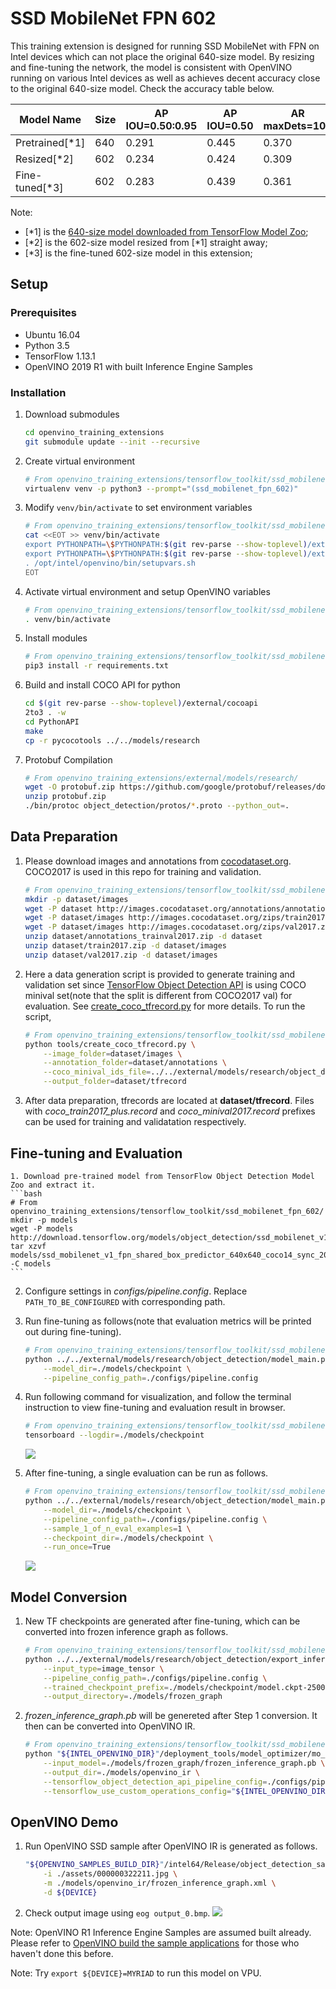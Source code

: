 # SSD MobileNet FPN 602

This training extension is designed for running SSD MobileNet with FPN on Intel devices which can not place the original 640-size model. By resizing and fine-tuning the network, the model is consistent with OpenVINO running on various Intel devices as well as achieves decent accuracy close to the original 640-size model. Check the accuracy table below.

|Model Name    |Size|AP IOU=0.50:0.95|AP IOU=0.50|AR maxDets=100|
|--------------|----|----------------|-----------|--------------|
|Pretrained[*1]|640 |0.291           |0.445      |0.370         |
|Resized[*2]   |602 |0.234           |0.424      |0.309         |
|Fine-tuned[*3]|602 |0.283           |0.439      |0.361         |

Note:
- [*1] is the [640-size model downloaded from TensorFlow Model Zoo](http://download.tensorflow.org/models/object_detection/ssd_mobilenet_v1_fpn_shared_box_predictor_640x640_coco14_sync_2018_07_03.tar.gz);
- [*2] is the 602-size model resized from [*1] straight away;
- [*3] is the fine-tuned 602-size model in this extension;

## Setup

### Prerequisites

* Ubuntu 16.04
* Python 3.5
* TensorFlow 1.13.1
* OpenVINO 2019 R1 with built Inference Engine Samples

### Installation

1. Download submodules
    ```bash
    cd openvino_training_extensions
    git submodule update --init --recursive
    ```

2. Create virtual environment
    ```bash
    # From openvino_training_extensions/tensorflow_toolkit/ssd_mobilenet_fpn_602/
    virtualenv venv -p python3 --prompt="(ssd_mobilenet_fpn_602)"
    ```

3. Modify `venv/bin/activate` to set environment variables
    ```bash
    # From openvino_training_extensions/tensorflow_toolkit/ssd_mobilenet_fpn_602/
    cat <<EOT >> venv/bin/activate
    export PYTHONPATH=\$PYTHONPATH:$(git rev-parse --show-toplevel)/external/models/research
    export PYTHONPATH=\$PYTHONPATH:$(git rev-parse --show-toplevel)/external/models/research/slim
    . /opt/intel/openvino/bin/setupvars.sh
    EOT
    ```

4. Activate virtual environment and setup OpenVINO variables
    ```bash
    # From openvino_training_extensions/tensorflow_toolkit/ssd_mobilenet_fpn_602/
    . venv/bin/activate
    ```

5. Install modules
    ```bash
    # From openvino_training_extensions/tensorflow_toolkit/ssd_mobilenet_fpn_602/
    pip3 install -r requirements.txt
    ```

6. Build and install COCO API for python
    ```bash
    cd $(git rev-parse --show-toplevel)/external/cocoapi
    2to3 . -w
    cd PythonAPI
    make
    cp -r pycocotools ../../models/research
    ```

7. Protobuf Compilation
    ```bash
    # From openvino_training_extensions/external/models/research/
    wget -O protobuf.zip https://github.com/google/protobuf/releases/download/v3.0.0/protoc-3.0.0-linux-x86_64.zip
    unzip protobuf.zip
    ./bin/protoc object_detection/protos/*.proto --python_out=.
    ```

## Data Preparation
1. Please download images and annotations from [cocodataset.org](cocodataset.org/#download). COCO2017 is used in this repo for training and validation.
    ```bash
    # From openvino_training_extensions/tensorflow_toolkit/ssd_mobilenet_fpn_602/
    mkdir -p dataset/images
    wget -P dataset http://images.cocodataset.org/annotations/annotations_trainval2017.zip
    wget -P dataset/images http://images.cocodataset.org/zips/train2017.zip
    wget -P dataset/images http://images.cocodataset.org/zips/val2017.zip
    unzip dataset/annotations_trainval2017.zip -d dataset
    unzip dataset/train2017.zip -d dataset/images
    unzip dataset/val2017.zip -d dataset/images
    ```

2. Here a data generation script is provided to generate training and validation set since [TensorFlow Object Detection API](https://github.com/tensorflow/models/tree/master/research/object_detection) is using COCO minival set(note that the split is different from COCO2017 val) for evaluation. See [create_coco_tfrecord.py](tools/create_coco_tfrecord.py) for more details. To run the script,
    ```bash
    # From openvino_training_extensions/tensorflow_toolkit/ssd_mobilenet_fpn_602/
    python tools/create_coco_tfrecord.py \
        --image_folder=dataset/images \
        --annotation_folder=dataset/annotations \
        --coco_minival_ids_file=../../external/models/research/object_detection/data/mscoco_minival_ids.txt \
        --output_folder=dataset/tfrecord
    ```

3. After data preparation, tfrecords are located at **dataset/tfrecord**. Files with *coco_train2017_plus.record* and *coco_minival2017.record* prefixes can be used for training and validatation respectively.


## Fine-tuning and Evaluation

    1. Download pre-trained model from TensorFlow Object Detection Model Zoo and extract it.
    ```bash
    # From openvino_training_extensions/tensorflow_toolkit/ssd_mobilenet_fpn_602/
    mkdir -p models
    wget -P models http://download.tensorflow.org/models/object_detection/ssd_mobilenet_v1_fpn_shared_box_predictor_640x640_coco14_sync_2018_07_03.tar.gz
    tar xzvf models/ssd_mobilenet_v1_fpn_shared_box_predictor_640x640_coco14_sync_2018_07_03.tar.gz -C models
    ```

2. Configure settings in *configs/pipeline.config*. Replace `PATH_TO_BE_CONFIGURED` with corresponding path.

3. Run fine-tuning as follows(note that evaluation metrics will be printed out during fine-tuning).
    ```bash
    # From openvino_training_extensions/tensorflow_toolkit/ssd_mobilenet_fpn_602/
    python ../../external/models/research/object_detection/model_main.py \
        --model_dir=./models/checkpoint \
        --pipeline_config_path=./configs/pipeline.config
    ```

4. Run following command for visualization, and follow the terminal instruction to view fine-tuning and evaluation result in browser.
    ```bash
    # From openvino_training_extensions/tensorflow_toolkit/ssd_mobilenet_fpn_602/
    tensorboard --logdir=./models/checkpoint
    ```
    ![](assets/tensorboard_loss.png)

5. After fine-tuning, a single evaluation can be run as follows.
    ```bash
    # From openvino_training_extensions/tensorflow_toolkit/ssd_mobilenet_fpn_602/
    python ../../external/models/research/object_detection/model_main.py \
        --model_dir=./models/checkpoint \
        --pipeline_config_path=./configs/pipeline.config \
        --sample_1_of_n_eval_examples=1 \
        --checkpoint_dir=./models/checkpoint \
        --run_once=True
    ```
    ![](assets/tensorboard_evaluation.png)

## Model Conversion

1. New TF checkpoints are generated after fine-tuning, which can be converted into frozen inference graph as follows.
    ```bash
    # From openvino_training_extensions/tensorflow_toolkit/ssd_mobilenet_fpn_602/
    python ../../external/models/research/object_detection/export_inference_graph.py \
        --input_type=image_tensor \
        --pipeline_config_path=./configs/pipeline.config \
        --trained_checkpoint_prefix=./models/checkpoint/model.ckpt-2500 \
        --output_directory=./models/frozen_graph
    ```

2. *frozen_inference_graph.pb* will be genereted after Step 1 conversion. It then can be converted into OpenVINO IR.
    ```bash
    # From openvino_training_extensions/tensorflow_toolkit/ssd_mobilenet_fpn_602/
    python "${INTEL_OPENVINO_DIR}"/deployment_tools/model_optimizer/mo_tf.py \
        --input_model=./models/frozen_graph/frozen_inference_graph.pb \
        --output_dir=./models/openvino_ir \
        --tensorflow_object_detection_api_pipeline_config=./configs/pipeline.config \
        --tensorflow_use_custom_operations_config="${INTEL_OPENVINO_DIR}"/deployment_tools/model_optimizer/extensions/front/tf/ssd_v2_support.json
    ```

## OpenVINO Demo

1. Run OpenVINO SSD sample after OpenVINO IR is generated as follows.
    ```bash
    "${OPENVINO_SAMPLES_BUILD_DIR}"/intel64/Release/object_detection_sample_ssd \
        -i ./assets/000000322211.jpg \
        -m ./models/openvino_ir/frozen_inference_graph.xml \
        -d ${DEVICE}
    ```
2. Check output image using `eog output_0.bmp`.
    ![](assets/000000322211_out.bmp)

Note: OpenVINO R1 Inference Engine Samples are assumed built already. Please refer to [OpenVINO build the sample applications](https://docs.openvinotoolkit.org/latest/_docs_IE_DG_Samples_Overview.html#build_the_sample_applications) for those who haven't done this before.

Note: Try `export ${DEVICE}=MYRIAD` to run this model on VPU.
